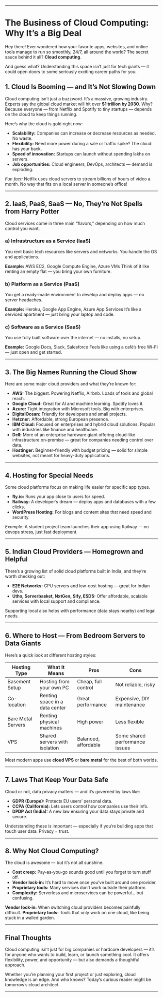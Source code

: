 
---

# The Business of Cloud Computing: Why It’s a Big Deal

Hey there! Ever wondered how your favorite apps, websites, and online tools manage to run so smoothly, 24/7, all around the world? The secret sauce behind it all? **Cloud computing**.

And guess what? Understanding this space isn’t just for tech giants — it could open doors to some seriously exciting career paths for you.

## 1. Cloud Is Booming — and It’s Not Slowing Down

Cloud computing isn’t just a buzzword. It’s a massive, growing industry. Experts say the global cloud market will hit over **\$1 trillion by 2030**. Why? Because everyone — from Netflix and Spotify to tiny startups — depends on the cloud to keep things running.

Here’s why the cloud is gold right now:

* **Scalability:** Companies can increase or decrease resources as needed. No waste.
* **Flexibility:** Need more power during a sale or traffic spike? The cloud has your back.
* **Speed of innovation:** Startups can launch without spending lakhs on servers.
* **Job opportunities:** Cloud engineers, DevOps, architects — demand is exploding.

 *Fun fact:* Netflix uses cloud servers to stream billions of hours of video a month. No way that fits on a local server in someone’s office!

---

## 2. IaaS, PaaS, SaaS — No, They’re Not Spells from Harry Potter

Cloud services come in three main “flavors,” depending on how much control you want.

### a) Infrastructure as a Service (IaaS)

You rent basic tech resources like servers and networks. You handle the OS and applications.

**Example:** AWS EC2, Google Compute Engine, Azure VMs
Think of it like renting an empty flat — you bring your own furniture.

### b) Platform as a Service (PaaS)

You get a ready-made environment to develop and deploy apps — no server headaches.

**Example:** Heroku, Google App Engine, Azure App Services
It’s like a serviced apartment — just bring your laptop and code.

### c) Software as a Service (SaaS)

You use fully built software over the internet — no installs, no setup.

**Example:** Google Docs, Slack, Salesforce
Feels like using a café’s free Wi-Fi — just open and get started.

---

## 3. The Big Names Running the Cloud Show

Here are some major cloud providers and what they’re known for:

* **AWS:** The biggest. Powering Netflix, Airbnb. Loads of tools and global reach.
* **Google Cloud:** Great for AI and machine learning. Spotify loves it.
* **Azure:** Tight integration with Microsoft tools. Big with enterprises.
* **DigitalOcean:** Friendly for developers and small projects.
* **Hetzner:** Affordable, strong European presence.
* **IBM Cloud:** Focused on enterprises and hybrid cloud solutions. Popular with industries like finance and healthcare.
* **Dell:** More of an enterprise hardware giant offering cloud-like infrastructure on-premise — great for companies needing control over data.
* **Hostinger:** Beginner-friendly with budget pricing — solid for simple websites, not meant for heavy-duty applications.
---

## 4. Hosting for Special Needs

Some cloud platforms focus on making life easier for specific app types.

* **fly.io:** Runs your app close to users for speed.
* **Railway:** A developer’s dream — deploy apps and databases with a few clicks.
* **WordPress Hosting:** For blogs and content sites that need speed and security.

 *Example:* A student project team launches their app using Railway — no devops stress, just fast deployment.

---

## 5. Indian Cloud Providers — Homegrown and Helpful

There’s a growing list of solid cloud platforms built in India, and they’re worth checking out:

* **E2E Networks:** GPU servers and low-cost hosting — great for Indian devs.
* **Utho, Serverbasket, NxtGen, Sify, ESDS:** Offer affordable, scalable services with local support and compliance.

Supporting local also helps with performance (data stays nearby) and legal needs.

---

## 6. Where to Host — From Bedroom Servers to Data Giants

Here’s a quick look at different hosting styles:

| Hosting Type       | What It Means                  | Pros                 | Cons                           |
| ------------------ | ------------------------------ | -------------------- | ------------------------------ |
| Basement Setup     | Hosting from your own PC       | Cheap, full control  | Not reliable, risky            |
| Co-location        | Renting space in a data center | Great performance    | Expensive, DIY maintenance     |
| Bare Metal Servers | Renting physical machines      | High power           | Less flexible                  |
| VPS                | Shared servers with isolation  | Balanced, affordable | Some shared performance issues |

Most modern apps use **cloud VPS** or **bare metal** for the best of both worlds.

---

## 7. Laws That Keep Your Data Safe

Cloud or not, data privacy matters — and it’s governed by laws like:

* **GDPR (Europe):** Protects EU users’ personal data.
* **CCPA (California):** Lets users control how companies use their info.
* **DPDP Act (India):** A new law ensuring your data stays private and secure.

Understanding these is important — especially if you’re building apps that touch user data. Privacy = trust.

---

## 8. Why Not Cloud Computing?

The cloud is awesome — but it’s not all sunshine.

* **Cost creep:** Pay-as-you-go sounds good until you forget to turn stuff off.
* **Vendor lock-in:** It’s hard to move once you’ve built around one provider.
* **Proprietary tools:** Many services don’t work outside their platform.
* **Complexity:** Serverless and microservices can be powerful… but confusing.

 **Vendor lock-in:** When switching cloud providers becomes painfully difficult.
 **Proprietary tools:** Tools that only work on one cloud, like being stuck in a walled garden.

---

## Final Thoughts

Cloud computing isn’t just for big companies or hardcore developers — it’s for anyone who wants to build, learn, or launch something cool. It offers flexibility, power, and opportunity — but also demands a thoughtful approach.

Whether you’re planning your first project or just exploring, cloud knowledge is an edge. And who knows? Today’s curious reader might be tomorrow’s cloud architect.

---


